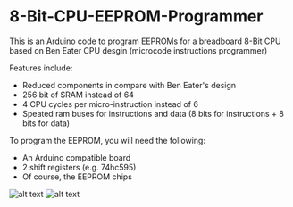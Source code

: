 # 8-Bit-CPU-EEPROM-Programmer
This is an Arduino code to program EEPROMs for a breadboard 8-Bit CPU based on Ben Eater CPU desgin (microcode instructions programmer)

Features include:
* Reduced components in compare with Ben Eater's design
* 256 bit of SRAM instead of 64
* 4 CPU cycles per micro-instruction instead of 6
* Speated ram buses for instructions and data  (8 bits for instructions + 8 bits for data)


To program the EEPROM, you will need the following:
* An Arduino compatible board
* 2 shift registers (e.g. 74hc595)
* Of course, the EEPROM chips


![alt text](https://github.com/HA4ever37/8-Bit-CPU-EERPOM-Prorammer/blob/master/IMG_20191224_224308.jpg)
![alt text](https://github.com/HA4ever37/8-Bit-CPU-EERPOM-Prorammer/blob/master/IMG_20200111_134529.jpg)
